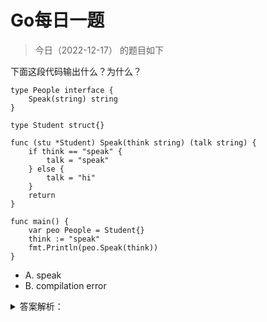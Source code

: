 # Go每日一题

> 今日（2022-12-17） 的题目如下

下面这段代码输出什么？为什么？

```golang
type People interface {
	Speak(string) string
}

type Student struct{}

func (stu *Student) Speak(think string) (talk string) {
	if think == "speak" {
		talk = "speak"
	} else {
		talk = "hi"
	}
	return
}

func main() {
	var peo People = Student{}
	think := "speak"
	fmt.Println(peo.Speak(think))
}
```

- A. speak
- B. compilation error


<details>
<summary>答案解析：</summary>
<div>

参考答案及解析：B。

编译错误 *Student does not implement People (Speak method has pointer receiver)*，值类型 `Student` 没有实现接口的 `Speak()` 方法，而是指针类型 `*Student` 实现改方法。

详细请参考这篇文章 https://seekload.net/2019/06/06/go-study-method.html
</div>
</details>